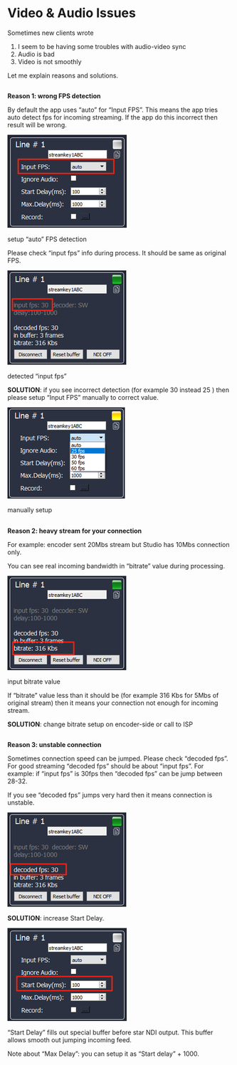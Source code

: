 **Video & Audio Issues**
===
Sometimes new clients wrote
1) I seem to be having some troubles with audio-video sync
2) Audio is bad
3) Video is not smoothly

Let me explain reasons and solutions.
##
**Reason 1: wrong FPS detection**

By default the app uses “auto” for “Input FPS”. This means the app tries auto detect fps for incoming streaming. If the app do this incorrect then result will be wrong.

![](e2.png)

setup “auto” FPS detection

Please check “input fps” info during process. It should be same as original FPS.

![](e3.png)

detected “input fps”

**SOLUTION**: if you see incorrect detection (for example 30 instead 25 ) then please setup “Input FPS” manually to correct value.

![](e4.png)

manually setup
##
**Reason 2: heavy stream for your connection**

For example: encoder sent 20Mbs stream but Studio has 10Mbs connection only.

You can see real incoming bandwidth in “bitrate” value during processing.

![](e5.png)

input bitrate value

If “bitrate” value less than it should be (for example 316 Kbs for 5Mbs of original stream) then it means your connection not enough for incoming stream.

**SOLUTION**: change bitrate setup on encoder-side or call to ISP
##
**Reason 3: unstable connection**

Sometimes connection speed can be jumped. Please check “decoded fps”. For good streaming “decoded fps” should be about “input fps”.
For example: if “input fps” is 30fps then “decoded fps” can be jump between 28-32.

If you see “decoded fps” jumps very hard then it means connection is unstable.

![](e6.png)

**SOLUTION**: increase Start Delay.

![](e7.png)

“Start Delay” fills out special buffer before star NDI output. This buffer allows smooth out jumping incoming feed.

Note about “Max Delay”: you can setup it as “Start delay” + 1000.


